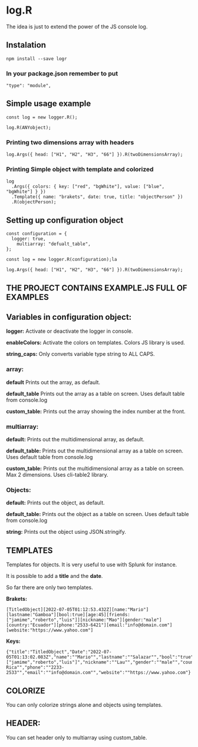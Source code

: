 # log.R
The idea is just to extend the power of the JS console log.

## Instalation

````
npm install --save logr
````

### In your package.json remember to put
````
"type": "module",

````

## Simple usage example

```
const log = new logger.R();

log.R(ANYobject);
```

### Printing two dimensions array with headers

```
log.Args({ head: ["H1", "H2", "H3", "66"] }).R(twoDimensionsArray);
````

### Printing Simple object with template and colorized
````
log
  .Args({ colors: { key: ["red", "bgWhite"], value: ["blue", "bgWhite"] } })
  .Template({ name: "brakets", date: true, title: "objectPerson" })
  .R(objectPerson);
  ````
## Setting up configuration object

```
const configuration = {
  logger: true,
    multiarray: "defualt_table",
};

const log = new logger.R(configuration);la

log.Args({ head: ["H1", "H2", "H3", "66"] }).R(twoDimensionsArray);
```

## THE PROJECT CONTAINS EXAMPLE.JS FULL OF EXAMPLES

## Variables in configuration object:

**logger:** Activate or deactivate the logger in console.

**enableColors:** Activate the colors on templates. Colors JS library is used.

**string_caps:** Only converts variable type string to ALL CAPS.


### array:


**default** Prints out the array, as default.


**default_table** Prints out the array as a table on screen. Uses default table from console.log

**custom_table:** Prints out the array showing the index number at the front.

###  multiarray:

**default:** Prints out the multidimensional array, as default.

**default_table:** Prints out the multidimensional array as a table on screen. Uses default table from console.log

**custom_table:** Prints out the multidimensional array as a table on screen. Max 2 dimensions. Uses cli-table2 library.


### Objects:

**default:** Prints out the object, as default.

**default_table:** Prints out the object as a table on screen. Uses default table from console.log

**string:** Prints out the object using JSON.stringify.




## TEMPLATES 

Templates for objects. It is very useful to use with Splunk for instance.

It is possible to add a **title** and the **date**.

So far there are only two templates.

**Brakets:**
```
[TitledObject][2022-07-05T01:12:53.432Z][name:"Mario"][lastname:"Gamboa"][bool:true][age:45][friends:["jamime","roberto","luis"]][nickname:"Mao"][gender:"male"][country:"Ecuador"][phone:"2533-6421"][email:"info@domain.com"][website:"https://www.yahoo.com"]
```
**Keys:**
````
{"title":"TitledObject","Date":"2022-07-05T01:13:02.083Z","name":""Mario"","lastname":""Salazar"","bool":"true","age":"45","friends":"["jamime","roberto","luis"]","nickname":""Lau"","gender":""male"","country":""Costa Rica"","phone":""2233-2533"","email":""info@domain.com"","website":""https://www.yahoo.com"}
````

## COLORIZE


You can only colorize strings alone and objects using templates.

## HEADER:
You can set header only to multiarray using custom_table.

    
